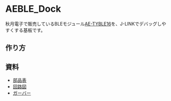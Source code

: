 # AEBLE_Dock

秋月電子で販売しているBLEモジュール[AE-TYBLE16](http://akizukidenshi.com/catalog/g/gK-12339/)を、J-LINKでデバッグしやすくする基板です。

## 作り方

## 資料

- [部品表](https://docs.google.com/spreadsheets/d/1xVUbobURHwBgAgbBJVKqeSEPdVH2p0qffykU0qcphyc/edit?usp=sharing)
- [回路図](./schematic.pdf)
- [ガーバー](./Gerber)
